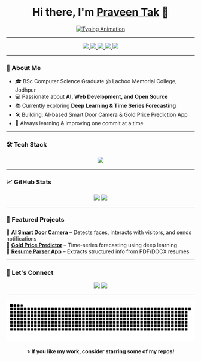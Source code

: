 <!-- Profile Header with Typing Animation -->
<h1 align="center">
  Hi there, I'm <a href="https://github.com/TAK-PRAVEEN" target="_blank">Praveen Tak</a> 👋
</h1>
<p align="center">
  <a href="https://git.io/typing-svg" target="_blank">
    <img src="https://readme-typing-svg.herokuapp.com?size=24&center=true&vCenter=true&width=500&lines=Data+Scientist;Machine+Learning+Enthusiast;BSc+Computer+Science+Student;Open+Source+Contributor" alt="Typing Animation">
  </a>
</p>

---

<!-- Badges -->
<p align="center">
  <a href="mailto:praveentak715@gmail.com" target="_blank">
    <img src="https://img.shields.io/badge/Email-D14836?style=for-the-badge&logo=gmail&logoColor=white" />
  </a>
  <a href="https://tak-praveen.github.io/PraveenTak_Portfolio/" target="_blank">
    <img src="https://img.shields.io/badge/Portfolio-FF5722?style=for-the-badge&logo=google-chrome&logoColor=white" />
  </a>
  <a href="https://linktr.ee/Praveen.Tak" target="_blank">
    <img src="https://img.shields.io/badge/Linktree-39E09B?style=for-the-badge&logo=linktree&logoColor=white" />
  </a>
  <a href="https://www.linkedin.com/in/praveentak/" target="_blank">
    <img src="https://img.shields.io/badge/LinkedIn-0077B5?style=for-the-badge&logo=linkedin&logoColor=white" />
  </a>
  <a href="https://github.com/TAK-PRAVEEN" target="_blank">
    <img src="https://img.shields.io/github/followers/TAK-PRAVEEN?label=Follow&style=for-the-badge" />
  </a>
</p>

---

### 🚀 About Me
- 🎓 BSc Computer Science Graduate @ Lachoo Memorial College, Jodhpur  
- 💻 Passionate about **AI, Web Development, and Open Source**  
- 📚 Currently exploring **Deep Learning & Time Series Forecasting**  
- 🛠️ Building: AI-based Smart Door Camera & Gold Price Prediction App  
- 🌱 Always learning & improving one commit at a time  

---

### 🛠️ Tech Stack
<p align='center'>
  <img src="https://skillicons.dev/icons?i=python,flask,html,css,js,sql,powerbi,excel,docker,mongodb,git,vscode&perline=6" />
</p>

---

### 📈 GitHub Stats
<p align="center">
  <img src="https://github-readme-stats.vercel.app/api?username=TAK-PRAVEEN&show_icons=true&theme=tokyonight" height="180"/>
  <img src="https://github-readme-stats.vercel.app/api/top-langs/?username=TAK-PRAVEEN&layout=compact&theme=tokyonight" height="180"/>
</p>

---

### 🌟 Featured Projects
  🔹 [**AI Smart Door Camera**](#) – Detects faces, interacts with visitors, and sends notifications  
  🔹 [**Gold Price Predictor**](#) – Time-series forecasting using deep learning  
  🔹 [**Resume Parser App**](#) – Extracts structured info from PDF/DOCX resumes  

---

### 🤝 Let's Connect
<p align="center">
  <a href="mailto:praveentak715@gmail.com" target="_blank">
    <img src="https://img.shields.io/badge/Email%20Me-8B0000?style=for-the-badge&logo=gmail&logoColor=white" />
  </a>
  <a href="https://www.linkedin.com/in/praveentak/" target="_blank">
    <img src="https://img.shields.io/badge/LinkedIn%20Profile-0e76a8?style=for-the-badge&logo=linkedin&logoColor=white" />
  </a>
</p>

---

<!-- Animated Footer -->
<p align="center">
  <img src="https://raw.githubusercontent.com/TAK-PRAVEEN/TAK-PRAVEEN/output/github-contribution-grid-snake.svg" alt="snake animation" />
</p>

<p align="center">
  <b>⭐ If you like my work, consider starring some of my repos!</b>
</p>
